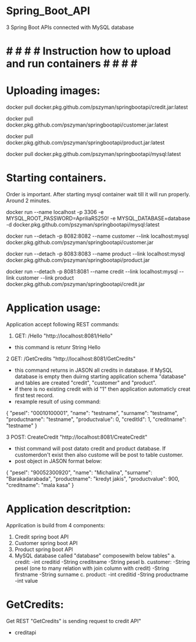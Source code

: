 # Spring_Boot_API
3 Spring Boot APIs connected with MySQL database

# # # # # Instruction how to upload and run containers # # # # # 

# Uploading images:

docker pull docker.pkg.github.com/pszyman/springbootapi/credit.jar:latest

docker pull docker.pkg.github.com/pszyman/springbootapi/customer.jar:latest

docker pull docker.pkg.github.com/pszyman/springbootapi/product.jar:latest

docker pull docker.pkg.github.com/pszyman/springbootapi/mysql:latest

# Starting containers. 
Order is important. After starting mysql container wait till it will run properly. Around 2 minutes.

docker run --name localhost -p 3306 -e MYSQL_ROOT_PASSWORD=ApriliaRS250! -e MYSQL_DATABASE=database -d docker.pkg.github.com/pszyman/springbootapi/mysql:latest


docker run --detach -p 8082:8082 --name customer --link localhost:mysql docker.pkg.github.com/pszyman/springbootapi/customer.jar


docker run --detach -p 8083:8083 --name product --link localhost:mysql docker.pkg.github.com/pszyman/springbootapi/product.jar


docker run --detach -p 8081:8081 --name credit --link localhost:mysql --link customer --link product docker.pkg.github.com/pszyman/springbootapi/credit.jar


# Application usage:

Application accept following REST commands:
1. GET: /Hello "http://localhost:8081/Hello"
  - this command is retunr String Hello
  
2 GET: /GetCredits "http://localhost:8081/GetCredits"
 - this command returns in JASON all credits in database. If MySQL database is empty then duirng starting application schema "database" and  tables are created "credit", "customer" and "product".
  - if there is no existing credit with id "1" then application automaticly creat first test record. 
  - rexample result of using command:
  
   {
        "pesel": "00010100001",
        "name": "testname",
        "surname": "testname",
        "productname": "testname",
        "productvalue": 0,
        "creditId": 1,
        "creditname": "testname"
    }
    
3 POST: CreateCredit "http://localhost:8081/CreateCredit"
 - thist command will post datato credit and product database. If customerdon't exist then also custome will be post to table customer.
 - post object in JASON format below:
 
 {
        "pesel": "90052300920",
        "name": "Michalina",
        "surname": "Barakadarabada",
        "productname": "kredyt jakis",
        "productvalue": 900,
        "creditname": "mala kasa"
    }
 

# Application descritption:

Apprilcation is build from 4 components:
1. Credit spring boot API
2. Customer spring boot API 
3. Product spring boot API
4. MySQL database called "database" composewith below tables"
    a. credit:
        -int creditid
        -String creditname
        -String pesel
    b. customer:
        -String pesel (one to many relation with join column with credit)
        -String firstname
        -String surname
    c. product:
        -int creditid
        -String productname
        -int value

# GetCredits:

Get REST "GetCredits" is sending request to  credit API"
 - creditapi




